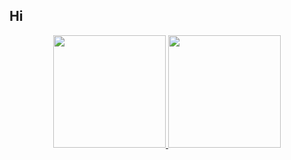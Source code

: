 ## Hi
<div align="center">
  <a href="https://github.com/catskhi">
  <img height="180em" src="https://github-readme-stats.vercel.app/api?username=catskhi&show_icons=false&theme=tokyonight&include_all_commits=true&count_private=true"/>
  <img height="180em" src="https://github-readme-stats.vercel.app/api/top-langs/?username=catskhi&layout=compact&langs_count=7&theme=tokyonight"/>
</div>


